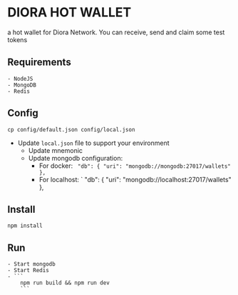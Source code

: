 # DIORA HOT WALLET
a hot wallet for Diora Network. You can receive, send and claim some test tokens

## Requirements
    - NodeJS
    - MongoDB
    - Redis

## Config
```
cp config/default.json config/local.json
```
- Update `local.json` file to support your environment
  - Update mnemonic
  - Update mongodb configuration:
      - For docker:
      `  "db": {
      "uri": "mongodb://mongodb:27017/wallets"
      },
    `
      - For localhost: 
      `
      "db": {
      "uri": "mongodb://localhost:27017/wallets"
    },
   

## Install
```
npm install
```

## Run
    - Start mongodb
    - Start Redis
    - ```
        npm run build && npm run dev
        ```
